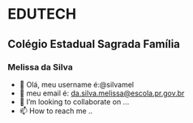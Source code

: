 # EDUTECH
## Colégio Estadual Sagrada Família
### Melissa da Silva
- 👋 Olá, meu username é:@silvamel
- 👀 meu email é: da.silva.melissa@escola.pr.gov.br
- 💞️ I’m looking to collaborate on ...
- 📫 How to reach me ..

<!---
silvamel/silvamel is a ✨ special ✨ repository because its `README.md` (this file) appears on your GitHub profile.
You can click the Preview link to take a look at your changes.
--->
